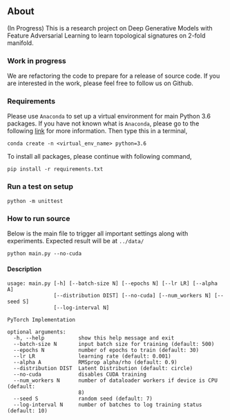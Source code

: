 ## About
(In Progress) This is a research project on Deep Generative Models with Feature Adversarial Learning to learn topological signatures on 2-fold manifold.


### Work in progress
We are refactoring the code to prepare for a release of source code. If you are interested in the work, please feel free to follow us on Github.

### Requirements

Please use `Anaconda` to set up a virtual environment for main Python 3.6 packages. If you have not known what is `Anaconda`, please go to the following [link](!https://conda.io/docs/user-guide/install/index.html) for more information. Then type this in a terminal,
```
conda create -n <virtual_env_name> python=3.6
```
To install all packages, please continue with following command,
```
pip install -r requirements.txt
```
### Run a test on setup

```
python -m unittest
```

### How to run source
Below is the main file to trigger all important settings along with experiments.
Expected result will be at `../data/`

```
python main.py --no-cuda
```

#### Description
```
usage: main.py [-h] [--batch-size N] [--epochs N] [--lr LR] [--alpha A]
               [--distribution DIST] [--no-cuda] [--num_workers N] [--seed S]
               [--log-interval N]

PyTorch Implementation

optional arguments:
  -h, --help           show this help message and exit
  --batch-size N       input batch size for training (default: 500)
  --epochs N           number of epochs to train (default: 30)
  --lr LR              learning rate (default: 0.001)
  --alpha A            RMSprop alpha/rho (default: 0.9)
  --distribution DIST  Latent Distribution (default: circle)
  --no-cuda            disables CUDA training
  --num_workers N      number of dataloader workers if device is CPU (default:
                       8)
  --seed S             random seed (default: 7)
  --log-interval N     number of batches to log training status (default: 10)
```
